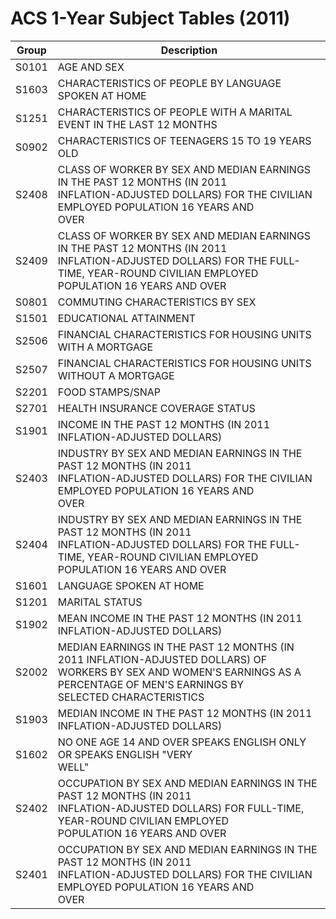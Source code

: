 # ACS 1-Year Subject Tables (2011)

| Group | Description |
| ----- | ----- |
| S0101 | AGE AND SEX |
| S1603 | CHARACTERISTICS OF PEOPLE BY LANGUAGE SPOKEN AT HOME |
| S1251 | CHARACTERISTICS OF PEOPLE WITH A MARITAL EVENT IN THE LAST 12 MONTHS |
| S0902 | CHARACTERISTICS OF TEENAGERS 15 TO 19 YEARS OLD |
| S2408 | CLASS OF WORKER BY SEX AND MEDIAN EARNINGS IN THE PAST 12 MONTHS (IN 2011<br/>INFLATION-ADJUSTED DOLLARS) FOR THE CIVILIAN EMPLOYED POPULATION 16 YEARS AND<br/>OVER |
| S2409 | CLASS OF WORKER BY SEX AND MEDIAN EARNINGS IN THE PAST 12 MONTHS (IN 2011<br/>INFLATION-ADJUSTED DOLLARS) FOR THE FULL-TIME, YEAR-ROUND CIVILIAN EMPLOYED<br/>POPULATION 16 YEARS AND OVER |
| S0801 | COMMUTING CHARACTERISTICS BY SEX |
| S1501 | EDUCATIONAL ATTAINMENT |
| S2506 | FINANCIAL CHARACTERISTICS FOR HOUSING UNITS WITH A MORTGAGE |
| S2507 | FINANCIAL CHARACTERISTICS FOR HOUSING UNITS WITHOUT A MORTGAGE |
| S2201 | FOOD STAMPS/SNAP |
| S2701 | HEALTH INSURANCE COVERAGE STATUS |
| S1901 | INCOME IN THE PAST 12 MONTHS (IN 2011 INFLATION-ADJUSTED DOLLARS) |
| S2403 | INDUSTRY BY SEX AND MEDIAN EARNINGS IN THE PAST 12 MONTHS (IN 2011<br/>INFLATION-ADJUSTED DOLLARS) FOR THE CIVILIAN EMPLOYED POPULATION 16 YEARS AND<br/>OVER |
| S2404 | INDUSTRY BY SEX AND MEDIAN EARNINGS IN THE PAST 12 MONTHS (IN 2011<br/>INFLATION-ADJUSTED DOLLARS) FOR THE FULL-TIME, YEAR-ROUND CIVILIAN EMPLOYED<br/>POPULATION 16 YEARS AND OVER |
| S1601 | LANGUAGE SPOKEN AT HOME |
| S1201 | MARITAL STATUS |
| S1902 | MEAN INCOME IN THE PAST 12 MONTHS (IN 2011 INFLATION-ADJUSTED DOLLARS) |
| S2002 | MEDIAN EARNINGS IN THE PAST 12 MONTHS (IN 2011 INFLATION-ADJUSTED DOLLARS) OF<br/>WORKERS BY SEX AND WOMEN'S EARNINGS AS A PERCENTAGE OF MEN'S EARNINGS BY<br/>SELECTED CHARACTERISTICS |
| S1903 | MEDIAN INCOME IN THE PAST 12 MONTHS (IN 2011 INFLATION-ADJUSTED DOLLARS) |
| S1602 | NO ONE AGE 14 AND OVER SPEAKS ENGLISH ONLY OR SPEAKS ENGLISH &quot;VERY<br/>WELL&quot; |
| S2402 | OCCUPATION BY SEX AND MEDIAN EARNINGS IN THE PAST 12 MONTHS (IN 2011<br/>INFLATION-ADJUSTED DOLLARS) FOR FULL-TIME, YEAR-ROUND CIVILIAN EMPLOYED<br/>POPULATION 16 YEARS AND OVER |
| S2401 | OCCUPATION BY SEX AND MEDIAN EARNINGS IN THE PAST 12 MONTHS (IN 2011<br/>INFLATION-ADJUSTED DOLLARS) FOR THE CIVILIAN EMPLOYED POPULATION 16 YEARS AND<br/>OVER |

